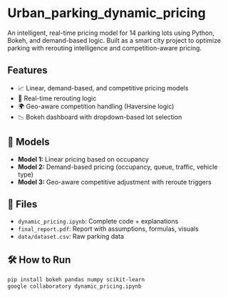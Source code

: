 # Urban_parking_dynamic_pricing
An intelligent, real-time pricing model for 14 parking lots using Python, Bokeh, and demand-based logic. Built as a smart city project to optimize parking with rerouting intelligence and competition-aware pricing.

## Features
- 📈 Linear, demand-based, and competitive pricing models
- 🔁 Real-time rerouting logic
- 🌍 Geo-aware competition handling (Haversine logic)
- 📉 Bokeh dashboard with dropdown-based lot selection

## 🧠 Models
- **Model 1:** Linear pricing based on occupancy
- **Model 2:** Demand-based pricing (occupancy, queue, traffic, vehicle type)
- **Model 3:** Geo-aware competitive adjustment with reroute triggers

## 📁 Files
- `dynamic_pricing.ipynb`: Complete code + explanations
- `final_report.pdf`: Report with assumptions, formulas, visuals
- `data/dataset.csv`: Raw parking data

## 🛠️ How to Run
```bash
pip install bokeh pandas numpy scikit-learn
google collaboratory dynamic_pricing.ipynb
